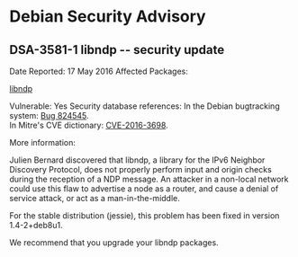 
Debian Security Advisory
========================


DSA-3581-1 libndp -- security update
------------------------------------



Date Reported:
17 May 2016
Affected Packages:

[libndp](https://packages.debian.org/src:libndp)

Vulnerable:
Yes
Security database references:
In the Debian bugtracking system: [Bug 824545](https://bugs.debian.org/cgi-bin/bugreport.cgi?bug=824545).  
In Mitre's CVE dictionary: [CVE-2016-3698](https://security-tracker.debian.org/tracker/CVE-2016-3698).  

More information:

Julien Bernard discovered that libndp, a library for the IPv6 Neighbor
Discovery Protocol, does not properly perform input and origin checks
during the reception of a NDP message. An attacker in a non-local
network could use this flaw to advertise a node as a router, and cause a
denial of service attack, or act as a man-in-the-middle.


For the stable distribution (jessie), this problem has been fixed in
version 1.4-2+deb8u1.


We recommend that you upgrade your libndp packages.





